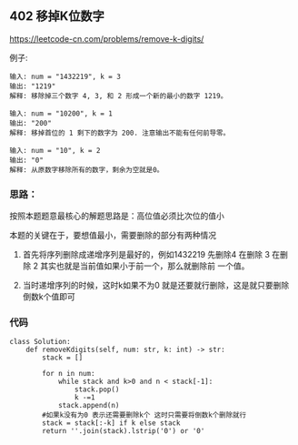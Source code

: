## 402 移掉K位数字

https://leetcode-cn.com/problems/remove-k-digits/


例子:
```
输入: num = "1432219", k = 3
输出: "1219"
解释: 移除掉三个数字 4, 3, 和 2 形成一个新的最小的数字 1219。

输入: num = "10200", k = 1
输出: "200"
解释: 移掉首位的 1 剩下的数字为 200. 注意输出不能有任何前导零。

输入: num = "10", k = 2
输出: "0"
解释: 从原数字移除所有的数字，剩余为空就是0。
```
### 思路：

按照本题题意最核心的解题思路是：高位值必须比次位的值小

本题的关键在于，要想值最小，需要删除的部分有两种情况

1. 首先将序列删除成递增序列是最好的，例如1432219  先删除4 在删除 3 在删除 2  其实也就是当前值如果小于前一个，那么就删除前
	一个值。
	
2. 当时递增序列的时候，这时k如果不为0  就是还要就行删除，这是就只要删除倒数k个值即可



### 代码
```
class Solution:
    def removeKdigits(self, num: str, k: int) -> str:
        stack = []

        for n in num:
            while stack and k>0 and n < stack[-1]:
                stack.pop()
                k -=1
            stack.append(n)
        #如果k没有为0 表示还需要删除k个 这时只需要将倒数k个删除就行
        stack = stack[:-k] if k else stack
        return ''.join(stack).lstrip('0') or '0'
```